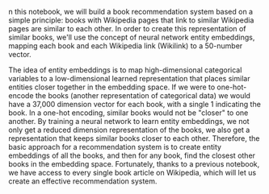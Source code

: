 n this notebook, we will build a book recommendation system based on a simple principle: books with Wikipedia pages that link to similar Wikipedia pages are similar to each other. In order to create this representation of similar books, we'll use the concept of neural network entity embeddings, mapping each book and each Wikipedia link (Wikilink) to a 50-number vector.

The idea of entity embeddings is to map high-dimensional categorical variables to a low-dimensional learned representation that places similar entities closer together in the embedding space. If we were to one-hot-encode the books (another representation of categorical data) we would have a 37,000 dimension vector for each book, with a single 1 indicating the book. In a one-hot encoding, similar books would not be "closer" to one another. By training a neural network to learn entity embeddings, we not only get a reduced dimension representation of the books, we also get a representation that keeps similar books closer to each other. Therefore, the basic approach for a recommendation system is to create entity embeddings of all the books, and then for any book, find the closest other books in the embedding space. Fortunately, thanks to a previous notebook, we have access to every single book article on Wikipedia, which will let us create an effective recommendation system.
